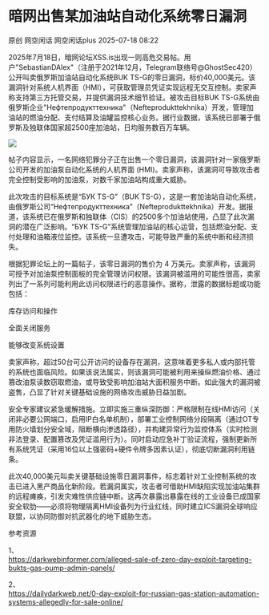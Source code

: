#  暗网出售某加油站自动化系统零日漏洞  
原创 网空闲话  网空闲话plus   2025-07-18 08:22  
  
2025年7月18日，暗网论坛XSS.is出现一则高危交易帖。用户"SebastianDAlex"（注册于2021年12月，Telegram联络号@GhostSec420）公开叫卖俄罗斯加油站自动化系统BUK TS-G的零日漏洞，标价40,000美元。该漏洞针对系统人机界面（HMI），可获取管理员凭证实现远程无交互控制。卖家声称支持第三方托管交易，并提供漏洞技术细节验证。被攻击目标BUK TS-G系统由俄罗斯企业"Нефтепродукттехника"（Nefteprodukttekhnika）开发，管理加油站的燃油分配、支付结算及油罐监控核心业务。据行业数据，该系统已部署于俄罗斯及独联体国家超2500座加油站，日均服务数百万车辆。  
  
![](https://mmbiz.qpic.cn/mmbiz_jpg/0KRmt3K30icV7dibcGVlQuLze7v3T76twQQ5gJ1AQheoG1qt8gdX31JibZjGxemk3DzjC4WG1EG8VQO3HStmK3ceA/640?wx_fmt=webp&from=appmsg "")  
  
帖子内容显示，一名网络犯罪分子正在出售一个零日漏洞，该漏洞针对一家俄罗斯公司开发的加油泵自动化系统的人机界面 (HMI)。卖家声称，该漏洞可导致攻击者完全控制受影响的加油泵，对数千家加油站构成重大威胁。  
  
此次攻击的目标系统是“БУК TS-G”（BUK TS-G），这是一套加油站自动化系统，由俄罗斯公司“Нефтепродукттехника”（Nefteprodukttekhnika）开发。据报道，该系统已在俄罗斯和独联体（CIS）的2500多个加油站使用，凸显了此次漏洞的潜在广泛影响。“БУК TS-G”系统管理加油站的核心运营，包括燃油分配、支付处理和油箱液位监控。该系统一旦遭攻击，可能导致严重的系统中断和经济损失。  
  
根据犯罪论坛上的一篇帖子，该零日漏洞的售价为 4 万美元。卖家声称，该漏洞可授予对加油泵控制面板的完全管理访问权限。该漏洞被滥用的可能性很高，卖家列出了一系列可能利用此访问权限进行的恶意操作。据称，泄露的数据标题或功能包括：  
  
库存访问和操作  
  
全面关闭服务  
  
能够改变系统设置  
  
卖家声称，超过50台可公开访问的设备存在漏洞，这意味着更多私人或内部托管的系统也面临风险。如果该说法属实，则该漏洞可能被利用来操纵燃油价格、通过篡改油泵读数窃取燃油，或导致受影响加油站大面积服务中断。如此强大的漏洞被盗售，凸显了针对关键基础设施的网络攻击威胁日益加剧。  
  
安全专家建议紧急缓解措施。立即实施三重纵深防御：严格限制在线HMI访问（关闭非必要公网端口，启用IP白名单机制），部署工业控制网络分段隔离（通过OT专用防火墙划分安全域，阻断横向渗透路径），并构建异常行为监控体系（实时检测非法登录、配置篡改及凭证滥用行为）。同时启动应急补丁验证流程，强制更新所有系统凭证（采用16位以上强密码+硬件令牌多因素认证），彻底切断漏洞利用链条。  
  
此次40,000美元叫卖关键基础设施零日漏洞事件，标志着针对工业控制系统的攻击已进入黑产商品化新阶段。若漏洞属实，攻击者可借助HMI缺陷实现加油站集群的远程瘫痪，引发灾难性供应链中断。这再次暴露出暴露在线的工业设备已成国家安全软肋——必须将物理隔离HMI设备列为行业红线，同时建立ICS漏洞全球响应联盟，以协同防御对抗武器化的地下威胁生态。  
  
  
参考资源   
  
1、  
https://darkwebinformer.com/alleged-sale-of-zero-day-exploit-targeting-bukts-gas-pump-admin-panels/  
  
2、  
https://dailydarkweb.net/0-day-exploit-for-russian-gas-station-automation-systems-allegedly-for-sale-online/  
  
